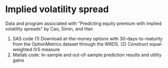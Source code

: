 # Implied volatility spread
Data and program associated with "Predicting equity premium with implied volatility spreads" by Cao, Simin, and Han
1. SAS code
  (1) Download at-the-money options with 30-days-to-maturity from the OptionMetrics dataset through the WRDS.
  (2) Construct equal-weighted IVS measure
2. Matlab code: In-sample and out-of-sample prediction results and utility gains

